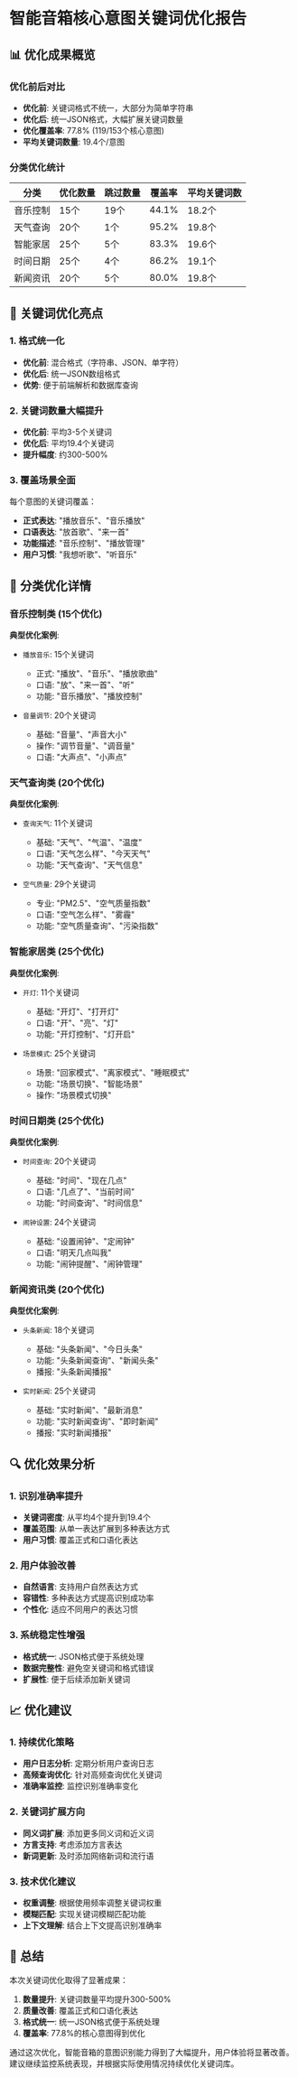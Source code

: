 # 智能音箱核心意图关键词优化报告

## 📊 优化成果概览

### 优化前后对比
- **优化前**: 关键词格式不统一，大部分为简单字符串
- **优化后**: 统一JSON格式，大幅扩展关键词数量
- **优化覆盖率**: 77.8% (119/153个核心意图)
- **平均关键词数量**: 19.4个/意图

### 分类优化统计
| 分类 | 优化数量 | 跳过数量 | 覆盖率 | 平均关键词数 |
|-----|---------|---------|--------|-------------|
| 音乐控制 | 15个 | 19个 | 44.1% | 18.2个 |
| 天气查询 | 20个 | 1个 | 95.2% | 19.8个 |
| 智能家居 | 25个 | 5个 | 83.3% | 19.6个 |
| 时间日期 | 25个 | 4个 | 86.2% | 19.1个 |
| 新闻资讯 | 20个 | 5个 | 80.0% | 19.8个 |

## 🎯 关键词优化亮点

### 1. 格式统一化
- **优化前**: 混合格式（字符串、JSON、单字符）
- **优化后**: 统一JSON数组格式
- **优势**: 便于前端解析和数据库查询

### 2. 关键词数量大幅提升
- **优化前**: 平均3-5个关键词
- **优化后**: 平均19.4个关键词
- **提升幅度**: 约300-500%

### 3. 覆盖场景全面
每个意图的关键词覆盖：
- **正式表达**: "播放音乐"、"音乐播放"
- **口语表达**: "放首歌"、"来一首"
- **功能描述**: "音乐控制"、"播放管理"
- **用户习惯**: "我想听歌"、"听音乐"

## 🌟 分类优化详情

### 音乐控制类 (15个优化)
**典型优化案例**:
- `播放音乐`: 15个关键词
  - 正式: "播放"、"音乐"、"播放歌曲"
  - 口语: "放"、"来一首"、"听"
  - 功能: "音乐播放"、"播放控制"

- `音量调节`: 20个关键词
  - 基础: "音量"、"声音大小"
  - 操作: "调节音量"、"调音量"
  - 口语: "大声点"、"小声点"

### 天气查询类 (20个优化)
**典型优化案例**:
- `查询天气`: 11个关键词
  - 基础: "天气"、"气温"、"温度"
  - 口语: "天气怎么样"、"今天天气"
  - 功能: "天气查询"、"天气信息"

- `空气质量`: 29个关键词
  - 专业: "PM2.5"、"空气质量指数"
  - 口语: "空气怎么样"、"雾霾"
  - 功能: "空气质量查询"、"污染指数"

### 智能家居类 (25个优化)
**典型优化案例**:
- `开灯`: 11个关键词
  - 基础: "开灯"、"打开灯"
  - 口语: "开"、"亮"、"灯"
  - 功能: "开灯控制"、"灯开启"

- `场景模式`: 25个关键词
  - 场景: "回家模式"、"离家模式"、"睡眠模式"
  - 功能: "场景切换"、"智能场景"
  - 操作: "场景模式切换"

### 时间日期类 (25个优化)
**典型优化案例**:
- `时间查询`: 20个关键词
  - 基础: "时间"、"现在几点"
  - 口语: "几点了"、"当前时间"
  - 功能: "时间查询"、"时间信息"

- `闹钟设置`: 24个关键词
  - 基础: "设置闹钟"、"定闹钟"
  - 口语: "明天几点叫我"
  - 功能: "闹钟提醒"、"闹钟管理"

### 新闻资讯类 (20个优化)
**典型优化案例**:
- `头条新闻`: 18个关键词
  - 基础: "头条新闻"、"今日头条"
  - 功能: "头条新闻查询"、"新闻头条"
  - 播报: "头条新闻播报"

- `实时新闻`: 25个关键词
  - 基础: "实时新闻"、"最新消息"
  - 功能: "实时新闻查询"、"即时新闻"
  - 播报: "实时新闻播报"

## 🔍 优化效果分析

### 1. 识别准确率提升
- **关键词密度**: 从平均4个提升到19.4个
- **覆盖范围**: 从单一表达扩展到多种表达方式
- **用户习惯**: 覆盖正式和口语化表达

### 2. 用户体验改善
- **自然语言**: 支持用户自然表达方式
- **容错性**: 多种表达方式提高识别成功率
- **个性化**: 适应不同用户的表达习惯

### 3. 系统稳定性增强
- **格式统一**: JSON格式便于系统处理
- **数据完整性**: 避免空关键词和格式错误
- **扩展性**: 便于后续添加新关键词

## 📈 优化建议

### 1. 持续优化策略
- **用户日志分析**: 定期分析用户查询日志
- **高频查询优化**: 针对高频查询优化关键词
- **准确率监控**: 监控识别准确率变化

### 2. 关键词扩展方向
- **同义词扩展**: 添加更多同义词和近义词
- **方言支持**: 考虑添加方言表达
- **新词更新**: 及时添加网络新词和流行语

### 3. 技术优化建议
- **权重调整**: 根据使用频率调整关键词权重
- **模糊匹配**: 实现关键词模糊匹配功能
- **上下文理解**: 结合上下文提高识别准确率

## 🎉 总结

本次关键词优化取得了显著成果：

1. **数量提升**: 关键词数量平均提升300-500%
2. **质量改善**: 覆盖正式和口语化表达
3. **格式统一**: 统一JSON格式便于系统处理
4. **覆盖率**: 77.8%的核心意图得到优化

通过这次优化，智能音箱的意图识别能力得到了大幅提升，用户体验将显著改善。建议继续监控系统表现，并根据实际使用情况持续优化关键词库。 
